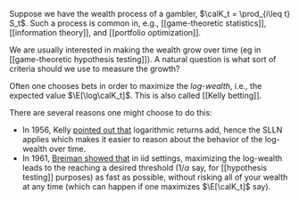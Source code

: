 Suppose we have the wealth process of a gambler, $\calK_t = \prod_{i\leq t} S_t$. Such a process is common in, e.g., [[game-theoretic statistics]], [[information theory]], and [[portfolio optimization]]. 

We are usually interested in making the wealth grow over time (eg in [[game-theoretic hypothesis testing]]). A natural question is what sort of criteria should we use to measure the growth? 

Often one chooses bets in order to maximize the _log-wealth_, i.e., the expected value $\E[\log\calK_t]$. This is also called [[Kelly betting]]. 

There are several reasons one might choose to do this: 
- In 1956, Kelly [pointed out that](https://www.princeton.edu/~wbialek/rome/refs/kelly_56.pdf) logarithmic returns add, hence the SLLN applies which makes it easier to reason about the behavior of the log-wealth over time. 
- In 1961, [Breiman showed that](http://stat.wharton.upenn.edu/~steele/Resources/FTSResources/KellyBreiman/Breiman61.pdf) in iid settings, maximizing the log-wealth leads to the reaching a desired threshold ($1/\alpha$ say, for [[hypothesis testing]] purposes) as fast as possible, without risking all of your wealth at any time (which can happen if one maximizes $\E[\calK_t]$ say). 